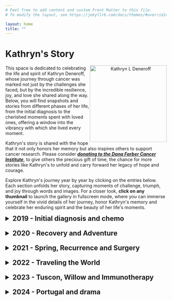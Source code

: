 ```yaml
---
# Feel free to add content and custom Front Matter to this file.
# To modify the layout, see https://jekyllrb.com/docs/themes/#overriding-theme-defaults

layout: home
title: ""
---
```

<style>
    summary {
        font-size: 1.5em; /* Adjust the size as needed to match your <h2> tags */
        font-weight: bold; /* H2 is usually bold */
        margin-bottom: 1em; /* Optional: adjust spacing as needed */
        cursor: pointer; /* Changes cursor to pointer type to indicate clickability */
    }

    /* Additional styling for when the details are open */
    details[open] summary {
        margin-bottom: 0.5em; /* Adjust spacing when expanded, if needed */
    }
</style>


# Kathryn's Story

<p align="center">
  <img src="/assets/kd.jpg" alt="Kathryn L Deneroff" style="width: 240px; float: right"/>
</p>

This space is dedicated to celebrating the life and spirit of Kathryn Deneroff, whose journey through cancer was marked not just by the challenges she faced, but by the incredible resilience, joy, and love she shared along the way. Below, you will find snapshots and stories from different phases of her life, from the initial diagnosis to the cherished moments spent with loved ones, offering a window into the vibrancy with which she lived every moment. 

Kathryn's story is shared with the hope that it not only honors her memory but also inspires others to support cancer research. Please consider ***[donating to the Dana Farber Cancer Institute](http://danafarber.jimmyfund.org/goto/kathryn-deneroff)***, to give others the precious gift of time, the chance for more stories like Kathryn's to unfold and carry forward her legacy of hope and courage.

Explore Kathryn's journey year by year by clicking on the entries below. Each section unfolds her story, capturing moments of challenge, triumph, and joy through words and images. For a closer look, **click on any thumbnail** to launch the gallery in fullscreen mode, where you can immerse yourself in the vivid details of her journey, honor Kathryn's memory and celebrate her enduring spirit and the beauty of her life's moments.

<details> 
<summary>2019 - Initial diagnosis and chemo</summary>

2019 brought a mix of challenge and joy for Kathryn. Despite facing a tough diagnosis and beginning chemotherapy and surgery, the year was also filled with moments of love and support. Kathryn stood beside her friends as a bridesmaid, explored Newport with Sid, and found joy in simple pleasures. From learning to navigate life on crutches, to enjoying music during treatment, Kathryn found genuine moments of resilience, friendship, and love.

{% include image-gallery.html folder="/assets/2019-A" %}

The difficult days of treatment were brightened by visits from dear friends and cherished family gatherings. From celebrating Thanksgiving, carving pumpkins, and reveling in the warmth of Christmas with her parents, brother, and Sid, each moment was a reminder of the strength found in togetherness.

{% include image-gallery.html folder="/assets/2019-B" %}
</details>

<details>
<summary>2020 - Recovery and Adventure</summary>

As 2020 dawned, Kathryn marked a significant milestone by completing her first round of chemotherapy in January. Soon after, the world shifted into the quiet of lockdown. Amidst the isolation, Kathryn turned to nature and wellness as her sanctuary; embracing walking, biking, and exercise to rebuild her strength. A long car journey back to her family home in Michigan became a retreat, where cooking, enjoying backyard marshmallows, and playing board games became fun activities.

{% include image-gallery.html folder="/assets/2020-A" %}

Summer and fall of 2020 was filled with sunshine, the outdoors, adventure and laughter. There were many big milestones: a first hike post surgery in Massachusetts (Mt Tom State Reservation), kayaking in the Charles, picknicking at Spectacle Island, Apple picking in Northborough, camping in Conway, and visiting Maine with her parents. Winter also heralded the joyful arrival of Sadie, her mom's cavapoo!

{% include image-gallery.html folder="/assets/2020-B" %}

</details>

<details>
<summary>2021 - Spring, Recurrence and Surgery</summary>

The year kicked off with winter hikes and snowshoeing adventures, a celebration of her birthday, the captivating beauty of sunsets, the first thaw of winter and the colorful spring tulip blooms.

{% include image-gallery.html folder="/assets/2021-A" %}

By May, Kathryn faced the stark reality of her cancer's return—a tough, albeit anticipated, hurdle. She underwent a second round of chemotherapy, radiation, and a rigorous surgery aimed at removing nodules from her lungs, shoulder, and hips in July. Despite the exhausting mental and physical toll, Kathryn's resilience and zest for life shone brightly. Incredibly, by November, she was back to her sanctuary—the great outdoors—embracing life with open arms, hiking, and sharing her radiant smile with the world.

{% include image-gallery.html folder="/assets/2021-B" %}

</details>

<details>
<summary>2022 - Traveling the World</summary>

The second round of chemo, radiation and surgery at Dana Farber had gifted Kathryn an additional period of good health. As always, she was determined to make full use of this time. This year she traveled the world! 


<h3> Yosemite & Muir Woods </h3>

In January, she visited Sid in California to spend a few months with him visiting Yosemite for her birthday, then Muir Woods, Point Reyes, Point Lobos and Carmel Valley.

{% include image-gallery.html folder="/assets/2022/California" %}

<h3> Athens & Santorini </h3>

Kathryn also planned a very special trip to Athens & Santorini in April.

{% include image-gallery.html folder="/assets/2022/Greece" %}

<h3> Singapore </h3>

Kathryn also visited Sid's parents all the way in Singapore in July!

{% include image-gallery.html folder="/assets/2022/Singapore" %}

<h3> Other Snippets </h3>

The rest of the year was filled with various hikes, activities and adventures in California, Washington, New Hampshire and Western Massachusetts. 

{% include image-gallery.html folder="/assets/2022/Other" %}

</details>

<details>
<summary>2023 - Tuscon, Willow and Immunotherapy</summary>

After a week hiking with her friends, Kathryn traveled to California to spend the early part of 2023 with Sid, along with a quick trip to Tuscon to celebrate her birthday! 

{% include image-gallery.html folder="/assets/2023/Part A" %}

In April, she and Sid welcomed the arrival of the newest family member, their cavapoo puppy Willow! Willow was and is a perfect bundle of joy, comfort and happiness. Sid is grateful that Kathryn had the foresight to know that he would need Willow when she was gone.

{% include image-gallery.html folder="/assets/2023/Part B" %}

In May, Kathryn's scans revealed that the cancer had returned to her lungs, spread to the soft tissue in her shoulder, and could not be operated. After having gone through multiple rounds of extremely tough chemotherapy and surgery, she decided to avail of radiation therapy and an immunotherapy pill. Kathryn choose to prioritize her quality of life and wanted to continue doing the activities she loved as long as possible. She returned to Boston, and despite side effects and fatigue, continued to find joy in each day and being outside.

{% include image-gallery.html folder="/assets/2023/Part C" %}

</details>

<details>
<summary>2024 - Portugal and drama</summary>

Kathryn always wanted to visit Portugal, so she and Sid planned a vacation in the middle of January to visit Lisbon and the island of Maderia! The start of the vacation was fun, and they had a great time exploring Belem, Sintra and the misty Fanal forest!

{% include image-gallery.html folder="/assets/2024/Portugal" %}

However, a couple of days before they were scheduled to return, Kathryn began feeling unwell and short of breath. An urgent visit to the care center led to her being admitted to a hospital in Madeira, where she was diagnosed with severe double pneumonia. After a challenging 14-day treatment, further complications arose with the progression of her disease to the pleura in her lungs. On February 4th, Kathryn was air-lifted back to the United States, where she was lovingly attended to at Boston's Children's Hospital, surrounded by her family and her beloved dog, Willow.

{% include image-gallery.html folder="/assets/2024/Hospital" %}

Kathryn passed away peacefully in her sleep on Tuesday, February 13, enveloped in love and the comforting presence of her family and Willow. Throughout her ordeal, Kathryn's resilience, grace, and indomitable spirit never wavered. She faced each challenge with a pragmatic approach and her signature sense of humor, always prioritizing the well-being of others even in her toughest times.

Kathryn's legacy is one of courage, love, and an unwavering commitment to life, joy and appreciating the small things in life, even in the face of its most daunting challenges. She is deeply missed and forever loved, leaving an indelible mark on the hearts of all who knew her.

</details>